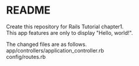 # README

Create this repository for Rails Tutorial chapter1.<br>
This app features are only to display "Hello, world!".

The changed files are as follows.<br>
app/controllers/application_controller.rb<br>
config/routes.rb
